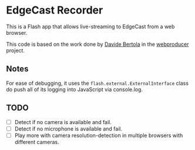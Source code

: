 # EdgeCast Recorder

This is a Flash app that allows live-streaming to EdgeCast from a web browser.

This code is based on the work done by [Davide Bertola](http://dadeb.it/) in the [webproducer](https://github.com/davibe/webproducer) project.

## Notes

For ease of debugging, it uses the `flash.external.ExternalInterface` class do push all of its logging into JavaScript via console.log.


## TODO

- [ ] Detect if no camera is available and fail.
- [ ] Detect if no microphone is available and fail.
- [ ] Play more with camera resolution-detection in multiple browsers with different cameras.

